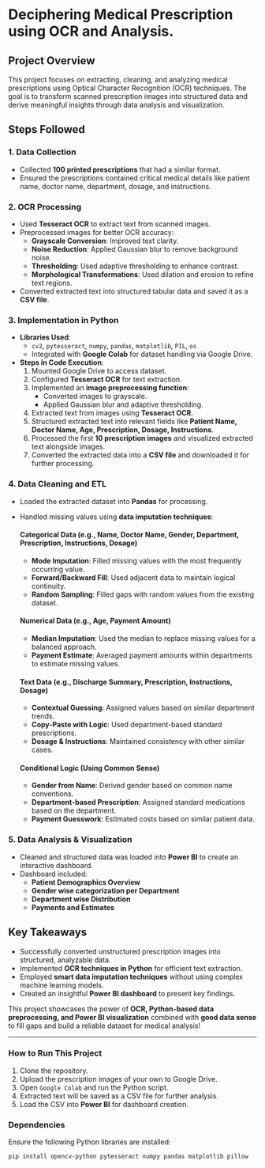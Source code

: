 # Deciphering Medical Prescription using OCR and Analysis.

## Project Overview
This project focuses on extracting, cleaning, and analyzing medical prescriptions using Optical Character Recognition (OCR) techniques. The goal is to transform scanned prescription images into structured data and derive meaningful insights through data analysis and visualization.

## Steps Followed

### 1. Data Collection
- Collected **100 printed prescriptions** that had a similar format.
- Ensured the prescriptions contained critical medical details like patient name, doctor name, department, dosage, and instructions.

### 2. OCR Processing
- Used **Tesseract OCR** to extract text from scanned images.
- Preprocessed images for better OCR accuracy:
  - **Grayscale Conversion**: Improved text clarity.
  - **Noise Reduction**: Applied Gaussian blur to remove background noise.
  - **Thresholding**: Used adaptive thresholding to enhance contrast.
  - **Morphological Transformations**: Used dilation and erosion to refine text regions.
- Converted extracted text into structured tabular data and saved it as a **CSV file**.

### 3. Implementation in Python
- **Libraries Used**:
  - `cv2`, `pytesseract`, `numpy`, `pandas`, `matplotlib`, `PIL`, `os`
  - Integrated with **Google Colab** for dataset handling via Google Drive.
- **Steps in Code Execution**:
  1. Mounted Google Drive to access dataset.
  2. Configured **Tesseract OCR** for text extraction.
  3. Implemented an **image preprocessing function**:
     - Converted images to grayscale.
     - Applied Gaussian blur and adaptive thresholding.
  4. Extracted text from images using **Tesseract OCR**.
  5. Structured extracted text into relevant fields like **Patient Name, Doctor Name, Age, Prescription, Dosage, Instructions**.
  6. Processed the first **10 prescription images** and visualized extracted text alongside images.
  7. Converted the extracted data into a **CSV file** and downloaded it for further processing.

### 4. Data Cleaning and ETL
- Loaded the extracted dataset into **Pandas** for processing.
- Handled missing values using **data imputation techniques**:
  
  #### Categorical Data (e.g., Name, Doctor Name, Gender, Department, Prescription, Instructions, Dosage)
  - **Mode Imputation**: Filled missing values with the most frequently occurring value.
  - **Forward/Backward Fill**: Used adjacent data to maintain logical continuity.
  - **Random Sampling**: Filled gaps with random values from the existing dataset.
  
  #### Numerical Data (e.g., Age, Payment Amount)
  - **Median Imputation**: Used the median to replace missing values for a balanced approach.
  - **Payment Estimate**: Averaged payment amounts within departments to estimate missing values.
  
  #### Text Data (e.g., Discharge Summary, Prescription, Instructions, Dosage)
  - **Contextual Guessing**: Assigned values based on similar department trends.
  - **Copy-Paste with Logic**: Used department-based standard prescriptions.
  - **Dosage & Instructions**: Maintained consistency with other similar cases.
  
  #### Conditional Logic (Using Common Sense)
  - **Gender from Name**: Derived gender based on common name conventions.
  - **Department-based Prescription**: Assigned standard medications based on the department.
  - **Payment Guesswork**: Estimated costs based on similar patient data.

### 5. Data Analysis & Visualization
- Cleaned and structured data was loaded into **Power BI** to create an interactive dashboard.
- Dashboard included:
  - **Patient Demographics Overview**
  - **Gender wise categorization per Department**
  - **Department wise Distribution**
  - **Payments and Estimates**
  
## Key Takeaways
- Successfully converted unstructured prescription images into structured, analyzable data.
- Implemented **OCR techniques in Python** for efficient text extraction.
- Employed **smart data imputation techniques** without using complex machine learning models.
- Created an insightful **Power BI dashboard** to present key findings.

This project showcases the power of **OCR, Python-based data preprocessing, and Power BI visualization** combined with **good data sense** to fill gaps and build a reliable dataset for medical analysis!

---
### How to Run This Project
1. Clone the repository.
2. Upload the prescription images of your own to Google Drive.
3. Open `Google Colab` and run the Python script.
4. Extracted text will be saved as a CSV file for further analysis.
5. Load the CSV into **Power BI** for dashboard creation.

### Dependencies
Ensure the following Python libraries are installed:
```bash
pip install opencv-python pytesseract numpy pandas matplotlib pillow
```


